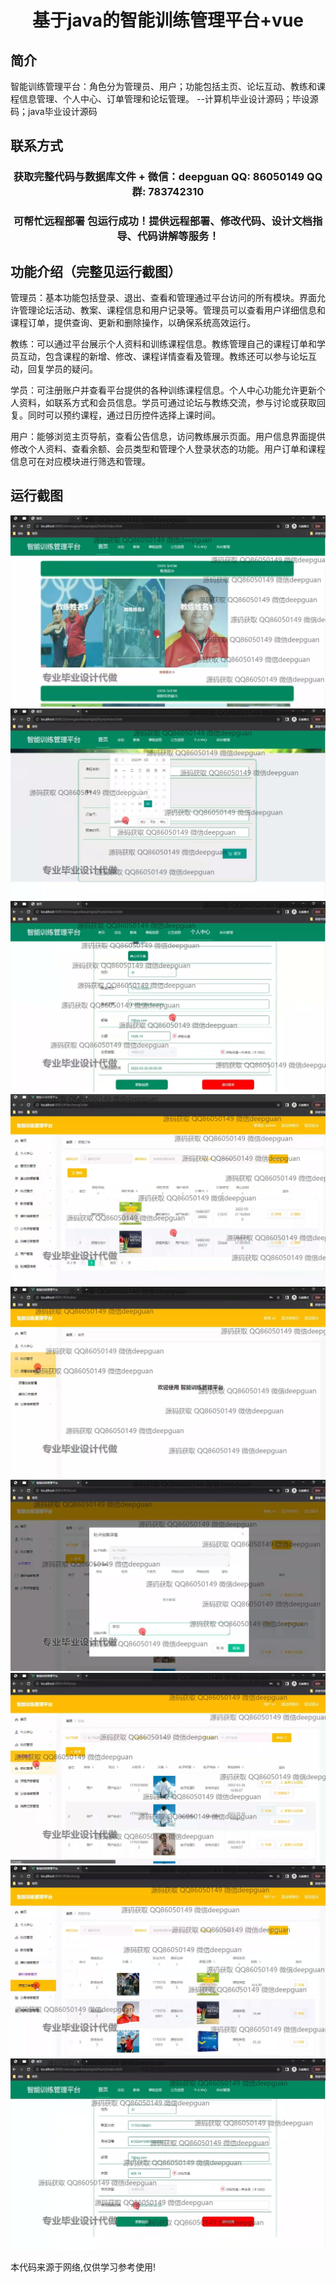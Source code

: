 <p><h1 align="center">基于java的智能训练管理平台+vue</h1></p>

## 简介
智能训练管理平台：角色分为管理员、用户；功能包括主页、论坛互动、教练和课程信息管理、个人中心、订单管理和论坛管理。    --计算机毕业设计源码；毕设源码；java毕业设计源码


## 联系方式
<p><h3 align="center">获取完整代码与数据库文件 + 微信：deepguan QQ: 86050149 QQ群: 783742310</h3></p>
<p><h3 align="center">可帮忙远程部署 包运行成功！提供远程部署、修改代码、设计文档指导、代码讲解等服务！</h3></p>

## 功能介绍（完整见运行截图）
管理员：基本功能包括登录、退出、查看和管理通过平台访问的所有模块。界面允许管理论坛活动、教案、课程信息和用户记录等。管理员可以查看用户详细信息和课程订单，提供查询、更新和删除操作，以确保系统高效运行。

教练：可以通过平台展示个人资料和训练课程信息。教练管理自己的课程订单和学员互动，包含课程的新增、修改、课程详情查看及管理。教练还可以参与论坛互动，回复学员的疑问。

学员：可注册账户并查看平台提供的各种训练课程信息。个人中心功能允许更新个人资料，如联系方式和会员信息。学员可通过论坛与教练交流，参与讨论或获取回复。同时可以预约课程，通过日历控件选择上课时间。

用户：能够浏览主页导航，查看公告信息，访问教练展示页面。用户信息界面提供修改个人资料、查看余额、会员类型和管理个人登录状态的功能。用户订单和课程信息可在对应模块进行筛选和管理。


## 运行截图
![](img/001.jpg)
![](img/002.jpg)
![](img/003.jpg)
![](img/004.jpg)
![](img/005.jpg)
![](img/006.jpg)
![](img/007.jpg)
![](img/008.jpg)
![](img/009.jpg)

<p>本代码来源于网络,仅供学习参考使用!</p>
